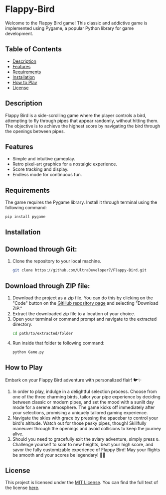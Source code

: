 # Flappy-Bird

Welcome to the Flappy Bird game! This classic and addictive game is implemented using Pygame, a popular Python library for game development.

## Table of Contents
- [Description](#description)
- [Features](#features)
- [Requirements](#requirements)
- [Installation](#installation)
- [How to Play](#how-to-play)
- [License](#license)

## Description
Flappy Bird is a side-scrolling game where the player controls a bird, attempting to fly through pipes that appear randomly, without hitting them. The objective is to achieve the highest score by navigating the bird through the openings between pipes.

## Features
- Simple and intuitive gameplay.
- Retro pixel-art graphics for a nostalgic experience.
- Score tracking and display.
- Endless mode for continuous fun.

## Requirements
The game requires the Pygame library. Install it through terminal using the following command:
```bash
pip install pygame
```

## Installation
## Download through Git:
1. Clone the repository to your local machine.
   ```bash
   git clone https://github.com/UltraDeveloper7/Flappy-Bird.git
   ```
## Download through ZIP file:
1. Download the project as a zip file. You can do this by clicking on the "Code" button on the [GitHub repository page](https://github.com/UltraDeveloper7/Flappy-Bird) and selecting "Download ZIP."
2. Extract the downloaded zip file to a location of your choice.
3. Open your terminal or command prompt and navigate to the extracted directory.
   ```bash
   cd path/to/extracted/folder
   ```
4. Run inside that folder te following command:
   ```bash
   python Game.py
   ```
   
## How to Play
Embark on your Flappy Bird adventure with personalized flair! 🐦✨
1. In order to play, indulge in a delightful selection process. Choose from one of the three charming birds, tailor your pipe experience by deciding between classic or modern pipes, and set the mood with a sunlit day mode for a serene atmosphere. The game kicks off immediately after your selections, promising a uniquely tailored gaming experience.
2. Navigate the skies with grace by pressing the spacebar to control your bird's altitude. Watch out for those pesky pipes, though! Skillfully maneuver through the openings and avoid collisions to keep the journey alive.
3. Should you need to gracefully exit the aviary adventure, simply press `Q`.
Challenge yourself to soar to new heights, beat your high score, and savor the fully customizable experience of Flappy Bird! May your flights be smooth and your scores be legendary! 🚀🌈


## License
This project is licensed under the [MIT License](LICENSE). You can find the full text of the license [here](https://opensource.org/licenses/MIT).
